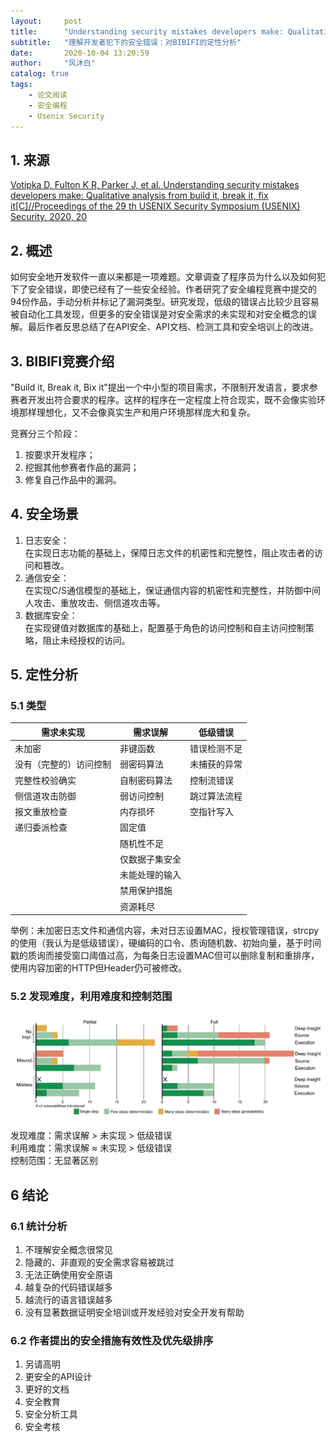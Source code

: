 ```yaml
---
layout:     post
title:      "Understanding security mistakes developers make: Qualitative analysis from Build It, Break It, Fix It"
subtitle:   "理解开发者犯下的安全错误：对BIBIFI的定性分析"
date:       2020-10-04 13:20:59
author:     "风沐白"
catalog: true
tags:
    - 论文阅读
    - 安全编程
    - Usenix Security
---
```


## 1. 来源
[Votipka D, Fulton K R, Parker J, et al. Understanding security mistakes developers make: Qualitative analysis from build it, break it, fix it[C]//Proceedings of the 29 th USENIX Security Symposium (USENIX) Security. 2020, 20](https://www.usenix.org/conference/usenixsecurity20/presentation/votipka-understanding)

## 2. 概述
如何安全地开发软件一直以来都是一项难题。文章调查了程序员为什么以及如何犯下了安全错误，即使已经有了一些安全经验。作者研究了安全编程竞赛中提交的94份作品，手动分析并标记了漏洞类型。研究发现，低级的错误占比较少且容易被自动化工具发现，但更多的安全错误是对安全需求的未实现和对安全概念的误解。最后作者反思总结了在API安全、API文档、检测工具和安全培训上的改进。

## 3. BIBIFI竞赛介绍
"Build it, Break it, Bix it"提出一个中小型的项目需求，不限制开发语言，要求参赛者开发出符合要求的程序。这样的程序在一定程度上符合现实，既不会像实验环境那样理想化，又不会像真实生产和用户环境那样庞大和复杂。

竞赛分三个阶段： 
1. 按要求开发程序；
2. 挖掘其他参赛者作品的漏洞；
3. 修复自己作品中的漏洞。

## 4. 安全场景

1. 日志安全：  
在实现日志功能的基础上，保障日志文件的机密性和完整性，阻止攻击者的访问和篡改。
2. 通信安全：  
在实现C/S通信模型的基础上，保证通信内容的机密性和完整性，并防御中间人攻击、重放攻击、侧信道攻击等。
3. 数据库安全：  
在实现键值对数据库的基础上，配置基于角色的访问控制和自主访问控制策略，阻止未经授权的访问。

## 5. 定性分析

### 5.1 类型
| 需求未实现  | 需求误解 | 低级错误    |
| ----------  | -------- | --------     
| 未加密      | 非键函数 | 错误检测不足   |
| 没有（完整的）访问控制 | 弱密码算法 | 未捕获的异常  |
| 完整性校验确实 | 自制密码算法 | 控制流错误  |
| 侧信道攻击防御 | 弱访问控制 | 跳过算法流程  |
| 报文重放检查 | 内存损坏 | 空指针写入  |
| 递归委派检查 | 固定值 |   <br>  |
|   <br> | 随机性不足 | <br>  |
|   <br> | 仅数据子集安全 | <br>  |
|   <br> | 未能处理的输入 | <br>  |
|   <br> | 禁用保护措施 | <br>  |
|   <br> | 资源耗尽 | <br>  |

举例：未加密日志文件和通信内容，未对日志设置MAC，授权管理错误，strcpy的使用（我认为是低级错误），硬编码的口令、质询随机数、初始向量，基于时间戳的质询而接受窗口阈值过高，为每条日志设置MAC但可以删除复制和重排序，使用内容加密的HTTP但Header仍可被修改。

### 5.2 发现难度，利用难度和控制范围

![针对每种类型引入的漏洞按发现难度，利用难度和控制范围划分](../img/in-post/2020-10-04/vul_intro.jpg)

发现难度：需求误解 > 未实现 > 低级错误  
利用难度：需求误解 ≈ 未实现 > 低级错误  
控制范围：无显著区别 

## 6 结论

### 6.1 统计分析
1. 不理解安全概念很常见
2. 隐藏的、非直观的安全需求容易被跳过
3. 无法正确使用安全原语
4. 越复杂的代码错误越多
5. 越流行的语言错误越多
6. 没有显著数据证明安全培训或开发经验对安全开发有帮助

### 6.2 作者提出的安全措施有效性及优先级排序
1. 另请高明
2. 更安全的API设计
3. 更好的文档
4. 安全教育
5. 安全分析工具
6. 安全考核